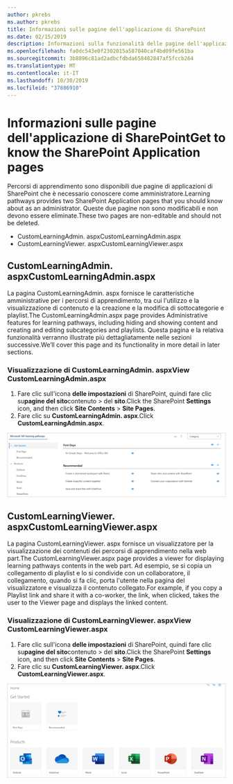 ```yaml
---
author: pkrebs
ms.author: pkrebs
title: Informazioni sulle pagine dell'applicazione di SharePoint
ms.date: 02/15/2019
description: Informazioni sulla funzionalità delle pagine dell'applicazione di SharePoint in Microsoft 365 Learning pathways
ms.openlocfilehash: fa0dc543e0f2302015a587040caf4bd09fe561ba
ms.sourcegitcommit: 3b8896c81ad2adbcfdbda658482847af5fccb264
ms.translationtype: MT
ms.contentlocale: it-IT
ms.lasthandoff: 10/30/2019
ms.locfileid: "37886910"
---
```

# <a name="get-to-know-the-sharepoint-application-pages"></a><span data-ttu-id="418b2-103">Informazioni sulle pagine dell'applicazione di SharePoint</span><span class="sxs-lookup"><span data-stu-id="418b2-103">Get to know the SharePoint Application pages</span></span>

<span data-ttu-id="418b2-104">Percorsi di apprendimento sono disponibili due pagine di applicazioni di SharePoint che è necessario conoscere come amministratore.</span><span class="sxs-lookup"><span data-stu-id="418b2-104">Learning pathways provides two SharePoint Application pages that you should know about as an administrator.</span></span> <span data-ttu-id="418b2-105">Queste due pagine non sono modificabili e non devono essere eliminate.</span><span class="sxs-lookup"><span data-stu-id="418b2-105">These two pages are non-editable and should not be deleted.</span></span> 

- <span data-ttu-id="418b2-106">CustomLearningAdmin. aspx</span><span class="sxs-lookup"><span data-stu-id="418b2-106">CustomLearningAdmin.aspx</span></span>
- <span data-ttu-id="418b2-107">CustomLearningViewer. aspx</span><span class="sxs-lookup"><span data-stu-id="418b2-107">CustomLearningViewer.aspx</span></span>

## <a name="customlearningadminaspx"></a><span data-ttu-id="418b2-108">CustomLearningAdmin. aspx</span><span class="sxs-lookup"><span data-stu-id="418b2-108">CustomLearningAdmin.aspx</span></span>

<span data-ttu-id="418b2-109">La pagina CustomLearningAdmin. aspx fornisce le caratteristiche amministrative per i percorsi di apprendimento, tra cui l'utilizzo e la visualizzazione di contenuto e la creazione e la modifica di sottocategorie e playlist.</span><span class="sxs-lookup"><span data-stu-id="418b2-109">The CustomLearningAdmin.aspx page provides Administrative features for learning pathways, including hiding and showing content and creating and editing subcategories and playlists.</span></span> <span data-ttu-id="418b2-110">Questa pagina e la relativa funzionalità verranno illustrate più dettagliatamente nelle sezioni successive.</span><span class="sxs-lookup"><span data-stu-id="418b2-110">We’ll cover this page and its functionality in more detail in later sections.</span></span>

### <a name="view-customlearningadminaspx"></a><span data-ttu-id="418b2-111">Visualizzazione di CustomLearningAdmin. aspx</span><span class="sxs-lookup"><span data-stu-id="418b2-111">View CustomLearningAdmin.aspx</span></span>

1. <span data-ttu-id="418b2-112">Fare clic sull'icona **delle impostazioni** di SharePoint, quindi fare clic su**pagine del sito**contenuto > del **sito**.</span><span class="sxs-lookup"><span data-stu-id="418b2-112">Click the SharePoint **Settings** icon, and then click **Site Contents** > **Site Pages**.</span></span> 
2. <span data-ttu-id="418b2-113">Fare clic su **CustomLearningAdmin. aspx**.</span><span class="sxs-lookup"><span data-stu-id="418b2-113">Click **CustomLearningAdmin.aspx**.</span></span> 

![CG-adminapppage. png](media/cg-adminapppage.png)

## <a name="customlearningvieweraspx"></a><span data-ttu-id="418b2-115">CustomLearningViewer. aspx</span><span class="sxs-lookup"><span data-stu-id="418b2-115">CustomLearningViewer.aspx</span></span>
<span data-ttu-id="418b2-116">La pagina CustomLearningViewer. aspx fornisce un visualizzatore per la visualizzazione dei contenuti dei percorsi di apprendimento nella web part.</span><span class="sxs-lookup"><span data-stu-id="418b2-116">The CustomLearningViewer.aspx page provides a viewer for displaying learning pathways contents in the web part.</span></span> <span data-ttu-id="418b2-117">Ad esempio, se si copia un collegamento di playlist e lo si condivide con un collaboratore, il collegamento, quando si fa clic, porta l'utente nella pagina del visualizzatore e visualizza il contenuto collegato.</span><span class="sxs-lookup"><span data-stu-id="418b2-117">For example, if you copy a Playlist link and share it with a co-worker, the link, when clicked, takes the user to the Viewer page and displays the linked content.</span></span> 

### <a name="view-customlearningvieweraspx"></a><span data-ttu-id="418b2-118">Visualizzazione di CustomLearningViewer. aspx</span><span class="sxs-lookup"><span data-stu-id="418b2-118">View CustomLearningViewer.aspx</span></span>

1. <span data-ttu-id="418b2-119">Fare clic sull'icona **delle impostazioni** di SharePoint, quindi fare clic su**pagine del sito**contenuto > del **sito**.</span><span class="sxs-lookup"><span data-stu-id="418b2-119">Click the SharePoint **Settings** icon, and then click **Site Contents** > **Site Pages**.</span></span> 
2. <span data-ttu-id="418b2-120">Fare clic su **CustomLearningViewer. aspx**.</span><span class="sxs-lookup"><span data-stu-id="418b2-120">Click **CustomLearningViewer.aspx**.</span></span> 

![CG-viewerapppage. png](media/cg-viewerapppage.png)

